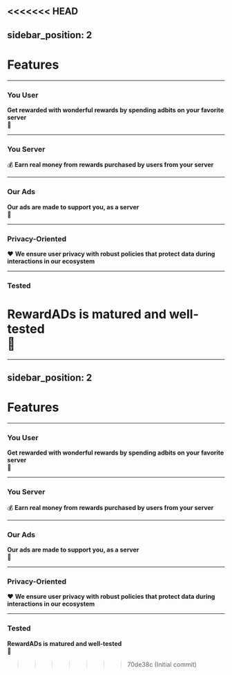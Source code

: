 <<<<<<< HEAD
---
sidebar_position: 2
---

# Features

---

### You User  
**Get rewarded with wonderful rewards by spending adbits on your favorite server**  
🎁

---

### You Server  
💰 **Earn real money from rewards purchased by users from your server**

---

### Our Ads  
**Our ads are made to support you, as a server**  
📢

---

### Privacy-Oriented  
❤️ **We ensure user privacy with robust policies that protect data during interactions in our ecosystem** 

---

### Tested  
**RewardADs is matured and well-tested**  
🧪
=======
---
sidebar_position: 2
---

# Features

---

### You User  
**Get rewarded with wonderful rewards by spending adbits on your favorite server**  
🎁

---

### You Server  
💰 **Earn real money from rewards purchased by users from your server**

---

### Our Ads  
**Our ads are made to support you, as a server**  
📢

---

### Privacy-Oriented  
❤️ **We ensure user privacy with robust policies that protect data during interactions in our ecosystem** 

---

### Tested  
**RewardADs is matured and well-tested**  
🧪
>>>>>>> 70de38c (Initial commit)
